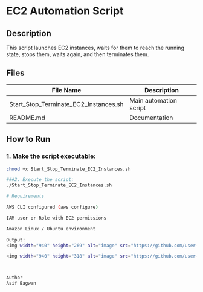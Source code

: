 # EC2 Automation Script

## Description
This script launches EC2 instances, waits for them to reach the running state, stops them, waits again, and then terminates them.  


## Files
| File Name | Description |
|----------|-------------|
| Start_Stop_Terminate_EC2_Instances.sh | Main automation script |
| README.md | Documentation |

## How to Run

### 1. Make the script executable:
```bash
chmod +x Start_Stop_Terminate_EC2_Instances.sh

###2. Execute the script:
./Start_Stop_Terminate_EC2_Instances.sh

# Requirements

AWS CLI configured (aws configure)

IAM user or Role with EC2 permissions

Amazon Linux / Ubuntu environment

Output:
<img width="940" height="269" alt="image" src="https://github.com/user-attachments/assets/2de41f96-cc21-473d-8df6-8a690afabc02" />

<img width="940" height="318" alt="image" src="https://github.com/user-attachments/assets/c81c53d6-d809-428a-aa4f-cfde1a545c66" />



Author
Asif Bagwan
